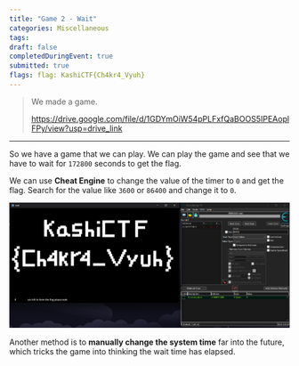 ```yaml
---
title: "Game 2 - Wait"
categories: Miscellaneous
tags: 
draft: false
completedDuringEvent: true
submitted: true
flags: flag: KashiCTF{Ch4kr4_Vyuh}
---
```

> We made a game.
>
> https://drive.google.com/file/d/1GDYmOiW54pPLFxfQaBOOS5IPEAoplFPy/view?usp=drive_link

---

So we have a game that we can play. We can play the game and see that we have to wait for `172800` seconds to get the flag.

We can use **Cheat Engine** to change the value of the timer to `0` and get the flag. Search for the value like `3600` or `86400` and change it to `0`.

![alt text](image.png)

Another method is to **manually change the system time** far into the future, which tricks the game into thinking the wait time has elapsed.
